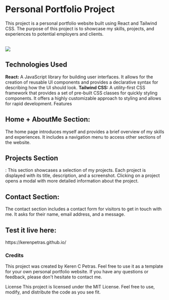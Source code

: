 
<h1>Personal Portfolio Project</h1>
This project is a personal portfolio website built using React and Tailwind CSS. The purpose of this project is to showcase my skills, projects, and experiences to potential employers and clients.
<br></br>

![](https://i.ibb.co/ZzTPLF9/homepage.png)

<h2>Technologies Used</h2>
<b>React:</b> A JavaScript library for building user interfaces. It allows for the creation of reusable UI components and provides a declarative syntax for describing how the UI should look.
<b>Tailwind CSS:</b> A utility-first CSS framework that provides a set of pre-built CSS classes for quickly styling components. It offers a highly customizable approach to styling and allows for rapid development.
Features

<h2>Home + AboutMe Section:</h2> The home page introduces myself and provides a brief overview of my skills and experiences. It includes a navigation menu to access other sections of the website.
<h2>Projects Section</h2>: This section showcases a selection of my projects. Each project is displayed with its title, description, and a screenshot. Clicking on a project opens a modal with more detailed information about the project.

<h2>Contact Section:</h2> The contact section includes a contact form for visitors to get in touch with me. It asks for their name, email address, and a message.

<h2>Test it live here:</h2> https://kerenpetras.github.io/

<h3>Credits</h3>
This project was created by Keren C Petras. 
Feel free to use it as a template for your own personal portfolio website. 
If you have any questions or feedback, please don't hesitate to contact me.

License
This project is licensed under the MIT License. Feel free to use, modify, and distribute the code as you see fit.
